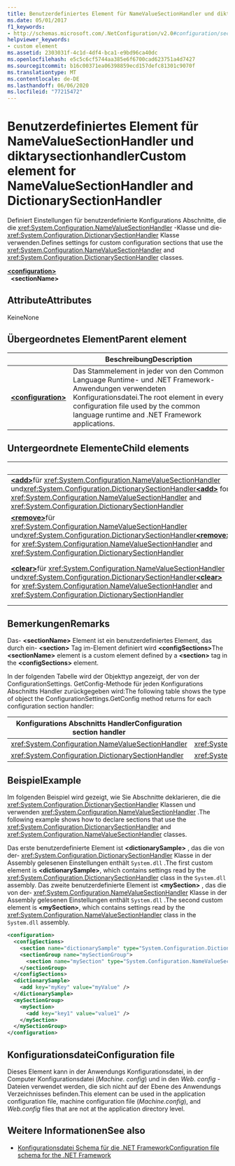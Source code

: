 ```yaml
---
title: Benutzerdefiniertes Element für NameValueSectionHandler und diktarysectionhandler
ms.date: 05/01/2017
f1_keywords:
- http://schemas.microsoft.com/.NetConfiguration/v2.0#configuration/sectionName
helpviewer_keywords:
- custom element
ms.assetid: 2303031f-4c1d-4df4-bca1-e9bd96ca40dc
ms.openlocfilehash: e5c5c6cf5744aa385e6f6700cad623751a4d7427
ms.sourcegitcommit: b16c00371ea06398859ecd157defc81301c9070f
ms.translationtype: MT
ms.contentlocale: de-DE
ms.lasthandoff: 06/06/2020
ms.locfileid: "77215472"
---
```

# <a name="custom-element-for-namevaluesectionhandler-and-dictionarysectionhandler"></a><span data-ttu-id="66113-102">Benutzerdefiniertes Element für NameValueSectionHandler und diktarysectionhandler</span><span class="sxs-lookup"><span data-stu-id="66113-102">Custom element for NameValueSectionHandler and DictionarySectionHandler</span></span>

<span data-ttu-id="66113-103">Definiert Einstellungen für benutzerdefinierte Konfigurations Abschnitte, die die <xref:System.Configuration.NameValueSectionHandler> -Klasse und die- <xref:System.Configuration.DictionarySectionHandler> Klasse verwenden.</span><span class="sxs-lookup"><span data-stu-id="66113-103">Defines settings for custom configuration sections that use the <xref:System.Configuration.NameValueSectionHandler> and <xref:System.Configuration.DictionarySectionHandler> classes.</span></span>

[**\<configuration>**](configuration-element.md)\
&nbsp;&nbsp;**\<sectionName>**

## <a name="attributes"></a><span data-ttu-id="66113-104">Attribute</span><span class="sxs-lookup"><span data-stu-id="66113-104">Attributes</span></span>

<span data-ttu-id="66113-105">Keine</span><span class="sxs-lookup"><span data-stu-id="66113-105">None</span></span>

## <a name="parent-element"></a><span data-ttu-id="66113-106">Übergeordnetes Element</span><span class="sxs-lookup"><span data-stu-id="66113-106">Parent element</span></span>

|     | <span data-ttu-id="66113-107">Beschreibung</span><span class="sxs-lookup"><span data-stu-id="66113-107">Description</span></span> |
| --- | ----------- |
| [**\<configuration>**](configuration-element.md) | <span data-ttu-id="66113-108">Das Stammelement in jeder von den Common Language Runtime- und .NET Framework-Anwendungen verwendeten Konfigurationsdatei.</span><span class="sxs-lookup"><span data-stu-id="66113-108">The root element in every configuration file used by the common language runtime and .NET Framework applications.</span></span> |

## <a name="child-elements"></a><span data-ttu-id="66113-109">Untergeordnete Elemente</span><span class="sxs-lookup"><span data-stu-id="66113-109">Child elements</span></span>

|     | <span data-ttu-id="66113-110">BESCHREIBUNG</span><span class="sxs-lookup"><span data-stu-id="66113-110">Description</span></span> |
| --- | ----------- |
| <span data-ttu-id="66113-111">[**\<add>**](add-element-for-custom-2.md)für <xref:System.Configuration.NameValueSectionHandler> und<xref:System.Configuration.DictionarySectionHandler></span><span class="sxs-lookup"><span data-stu-id="66113-111">[**\<add>**](add-element-for-custom-2.md) for <xref:System.Configuration.NameValueSectionHandler> and <xref:System.Configuration.DictionarySectionHandler></span></span>  | <span data-ttu-id="66113-112">Fügt benutzerdefinierte Anwendungseinstellungen hinzu.</span><span class="sxs-lookup"><span data-stu-id="66113-112">Adds custom application settings.</span></span> |
| <span data-ttu-id="66113-113">[**\<remove>**](remove-element-for-custom-2.md)für <xref:System.Configuration.NameValueSectionHandler> und<xref:System.Configuration.DictionarySectionHandler></span><span class="sxs-lookup"><span data-stu-id="66113-113">[**\<remove>**](remove-element-for-custom-2.md) for <xref:System.Configuration.NameValueSectionHandler> and <xref:System.Configuration.DictionarySectionHandler></span></span> | <span data-ttu-id="66113-114">Entfernt eine zuvor definierte Einstellung.</span><span class="sxs-lookup"><span data-stu-id="66113-114">Removes a previously defined setting.</span></span> |
| <span data-ttu-id="66113-115">[**\<clear>**](clear-element-for-custom-2.md)für <xref:System.Configuration.NameValueSectionHandler> und<xref:System.Configuration.DictionarySectionHandler></span><span class="sxs-lookup"><span data-stu-id="66113-115">[**\<clear>**](clear-element-for-custom-2.md) for <xref:System.Configuration.NameValueSectionHandler> and <xref:System.Configuration.DictionarySectionHandler></span></span> | <span data-ttu-id="66113-116">Löscht alle zuvor definierten Einstellungen in einem Abschnitt.</span><span class="sxs-lookup"><span data-stu-id="66113-116">Clears all previously defined settings in a section.</span></span> |

## <a name="remarks"></a><span data-ttu-id="66113-117">Bemerkungen</span><span class="sxs-lookup"><span data-stu-id="66113-117">Remarks</span></span>

<span data-ttu-id="66113-118">Das- **\<sectionName>** Element ist ein benutzerdefiniertes Element, das durch ein- **\<section>** Tag im-Element definiert wird **\<configSections>**</span><span class="sxs-lookup"><span data-stu-id="66113-118">The **\<sectionName>** element is a custom element defined by a **\<section>** tag in the **\<configSections>** element.</span></span>

<span data-ttu-id="66113-119">In der folgenden Tabelle wird der Objekttyp angezeigt, der von der ConfigurationSettings. GetConfig-Methode für jeden Konfigurations Abschnitts Handler zurückgegeben wird:</span><span class="sxs-lookup"><span data-stu-id="66113-119">The following table shows the type of object the ConfigurationSettings.GetConfig method returns for each configuration section handler:</span></span>

| <span data-ttu-id="66113-120">Konfigurations Abschnitts Handler</span><span class="sxs-lookup"><span data-stu-id="66113-120">Configuration section handler</span></span>                        | <span data-ttu-id="66113-121">Rückgabetyp</span><span class="sxs-lookup"><span data-stu-id="66113-121">Return type</span></span>                                                |
| ---------------------------------------------------- | ---------------------------------------------------------- |
| <xref:System.Configuration.NameValueSectionHandler>  | <xref:System.Collections.Specialized.NameValueCollection>  |
| <xref:System.Configuration.DictionarySectionHandler> | <xref:System.Collections.IDictionary>                      |

## <a name="example"></a><span data-ttu-id="66113-122">Beispiel</span><span class="sxs-lookup"><span data-stu-id="66113-122">Example</span></span>

<span data-ttu-id="66113-123">Im folgenden Beispiel wird gezeigt, wie Sie Abschnitte deklarieren, die die <xref:System.Configuration.DictionarySectionHandler> Klassen und verwenden <xref:System.Configuration.NameValueSectionHandler> .</span><span class="sxs-lookup"><span data-stu-id="66113-123">The following example shows how to declare sections that use the <xref:System.Configuration.DictionarySectionHandler> and <xref:System.Configuration.NameValueSectionHandler> classes.</span></span>

<span data-ttu-id="66113-124">Das erste benutzerdefinierte Element ist **\<dictionarySample>** , das die von der- <xref:System.Configuration.DictionarySectionHandler> Klasse in der Assembly gelesenen Einstellungen enthält `System.dll` .</span><span class="sxs-lookup"><span data-stu-id="66113-124">The first custom element is **\<dictionarySample>**, which contains settings read by the <xref:System.Configuration.DictionarySectionHandler> class in the `System.dll` assembly.</span></span> <span data-ttu-id="66113-125">Das zweite benutzerdefinierte Element ist **\<mySection>** , das die von der- <xref:System.Configuration.NameValueSectionHandler> Klasse in der Assembly gelesenen Einstellungen enthält `System.dll` .</span><span class="sxs-lookup"><span data-stu-id="66113-125">The second custom element is **\<mySection>**, which contains settings read by the <xref:System.Configuration.NameValueSectionHandler> class in the `System.dll` assembly.</span></span>

```xml
<configuration>
  <configSections>
    <section name="dictionarySample" type="System.Configuration.DictionarySectionHandler,System" />
    <sectionGroup name="mySectionGroup">
      <section name="mySection" type="System.Configuration.NameValueSectionHandler,System" />
    </sectionGroup>
  </configSections>
  <dictionarySample>
    <add key="myKey" value="myValue" />
  </dictionarySample>
  <mySectionGroup>
    <mySection>
      <add key="key1" value="value1" />
    </mySection>
  </mySectionGroup>
</configuration>
```

## <a name="configuration-file"></a><span data-ttu-id="66113-126">Konfigurationsdatei</span><span class="sxs-lookup"><span data-stu-id="66113-126">Configuration file</span></span>

<span data-ttu-id="66113-127">Dieses Element kann in der Anwendungs Konfigurationsdatei, in der Computer Konfigurationsdatei (*Machine. config*) und in den *Web. config* -Dateien verwendet werden, die sich nicht auf der Ebene des Anwendungs Verzeichnisses befinden.</span><span class="sxs-lookup"><span data-stu-id="66113-127">This element can be used in the application configuration file, machine configuration file (*Machine.config*), and *Web.config* files that are not at the application directory level.</span></span>

## <a name="see-also"></a><span data-ttu-id="66113-128">Weitere Informationen</span><span class="sxs-lookup"><span data-stu-id="66113-128">See also</span></span>

- [<span data-ttu-id="66113-129">Konfigurationsdatei Schema für die .NET Framework</span><span class="sxs-lookup"><span data-stu-id="66113-129">Configuration file schema for the .NET Framework</span></span>](index.md)
